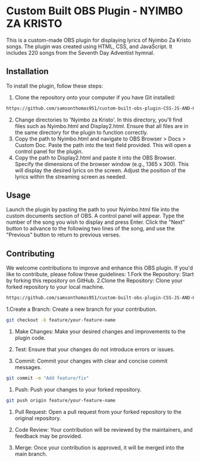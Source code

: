 # Custom Built OBS Plugin - NYIMBO ZA KRISTO

This is a custom-made OBS plugin for displaying lyrics of Nyimbo Za Kristo songs. The plugin was created using HTML, CSS, and JavaScript. It includes 220 songs from the Seventh Day Adventist hymnal.

## Installation

To install the plugin, follow these steps:

1. Clone the repository onto your computer if you have Git installed:
```bash
https://github.com/samsonthomas951/custom-built-obs-plugin-CSS-JS-AND-HTML.git
```
2. Change directories to 'Nyimbo za Kristo'. In this directory, you'll find files such as Nyimbo.html and Display2.html. Ensure that all files are in the same directory for the plugin to function correctly.
3. Copy the path to Nyimbo.html and navigate to OBS Browser > Docs > Custom Doc. Paste the path into the text field provided. This will open a control panel for the plugin.
4. Copy the path to Display2.html and paste it into the OBS Browser. Specify the dimensions of the browser window (e.g., 1365 x 300). This will display the desired lyrics on the screen. Adjust the position of the lyrics within the streaming screen as needed.

## Usage

Launch the plugin by pasting the path to your Nyimbo.html file into the custom documents section of OBS. A control panel will appear. Type the number of the song you wish to display and press Enter. Click the "Next" button to advance to the following two lines of the song, and use the "Previous" button to return to previous verses.

## Contributing

We welcome contributions to improve and enhance this OBS plugin. If you'd like to contribute, please follow these guidelines:
1.Fork the Repository: Start by forking this repository on GitHub.
2.Clone the Repository: Clone your forked repository to your local machine.
```bash
https://github.com/samsonthomas951/custom-built-obs-plugin-CSS-JS-AND-HTML.git
```
1.Create a Branch: Create a new branch for your contribution.
```bash
git checkout -b feature/your-feature-name
```
1. Make Changes: Make your desired changes and improvements to the plugin code.

2. Test: Ensure that your changes do not introduce errors or issues.

3. Commit: Commit your changes with clear and concise commit messages.
```bash
git commit -m "Add feature/fix"
```
1. Push: Push your changes to your forked repository.
```bash
git push origin feature/your-feature-name
```
1. Pull Request: Open a pull request from your forked repository to the original repository.

2. Code Review: Your contribution will be reviewed by the maintainers, and feedback may be provided.

3. Merge: Once your contribution is approved, it will be merged into the main branch.

